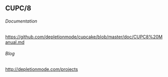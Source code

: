 ## CUPC/8

###### Documentation
https://github.com/depletionmode/cupcake/blob/master/doc/CUPC8%20Manual.md

###### Blog
http://depletionmode.com/projects
